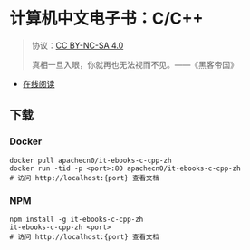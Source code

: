 <!--
    需要填充的占位符：
    
    README.md
    
        计算机中文电子书：C/C++：文档中文名
        {nameEn}：文档英文名
        {urlEn}：文档原始链接
        iteb-ccpp：域名前缀
        飞龙：负责人名称
        wizardforcel：负责人 Github 用户名
        562826179：负责人 QQ
        it-ebooks-c-cpp-zh：ApacheCN 的 Github 仓库名称
        it-ebooks-c-cpp-zh：DockerHub 仓库名称
        it-ebooks-c-cpp-zh：PYPI 包名称
        it-ebooks-c-cpp-zh：NPM 包名称
    
    CNAME
    
        iteb-ccpp：域名前缀

    index.html
    
        计算机中文电子书：C/C++：文档中文名
        #004eb7：显示颜色
        it-ebooks-c-cpp-zh：ApacheCN 的 Github 仓库名称

    asset/docsify-flygon-footer.js
    
        it-ebooks-c-cpp-zh：ApacheCN 的 Github 仓库名称
-->

# 计算机中文电子书：C/C++

> 协议：[CC BY-NC-SA 4.0](http://creativecommons.org/licenses/by-nc-sa/4.0/)
> 
> 真相一旦入眼，你就再也无法视而不见。——《黑客帝国》

* [在线阅读](https://iteb-ccpp.flygon.net)

## 下载

### Docker

```
docker pull apachecn0/it-ebooks-c-cpp-zh
docker run -tid -p <port>:80 apachecn0/it-ebooks-c-cpp-zh
# 访问 http://localhost:{port} 查看文档
```

### NPM

```
npm install -g it-ebooks-c-cpp-zh
it-ebooks-c-cpp-zh <port>
# 访问 http://localhost:{port} 查看文档
```

